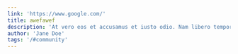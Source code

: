 ```yaml
---
link: 'https://www.google.com/'
title: awefawef
description: 'At vero eos et accusamus et iusto odio. Nam libero tempore, cum soluta nobis est bleh.'
author: 'Jane Doe'
tags: '/#community'
---
```


